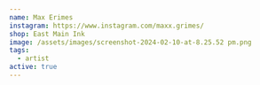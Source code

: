 ```yaml
---
name: Max Erimes
instagram: https://www.instagram.com/maxx.grimes/
shop: East Main Ink
image: /assets/images/screenshot-2024-02-10-at-8.25.52 pm.png
tags:
  - artist
active: true
---
```

